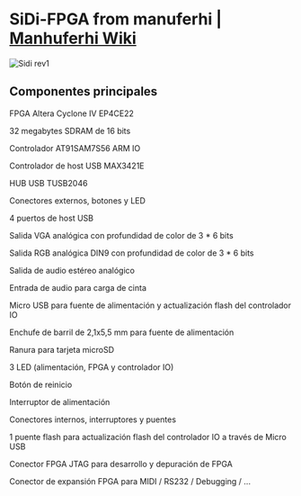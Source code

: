 # SiDi-FPGA from manuferhi | [Manhuferhi Wiki](https://github.com/ManuFerHi/SiDi-FPGA/wiki)

![Sidi rev1](https://user-images.githubusercontent.com/31018768/102022306-393ad100-3d86-11eb-82ee-ed5e7e499119.jpg)

Componentes principales
---------------------------

FPGA Altera Cyclone IV EP4CE22

32 megabytes SDRAM de 16 bits

Controlador AT91SAM7S56 ARM IO

Controlador de host USB MAX3421E

HUB USB TUSB2046

Conectores externos, botones y LED

4 puertos de host USB

Salida VGA analógica con profundidad de color de 3 * 6 bits

Salida RGB analógica DIN9 con profundidad de color de 3 * 6 bits

Salida de audio estéreo analógico

Entrada de audio para carga de cinta

Micro USB para fuente de alimentación y actualización flash del controlador IO

Enchufe de barril de 2,1x5,5 mm para fuente de alimentación

Ranura para tarjeta microSD

3 LED (alimentación, FPGA y controlador IO)

Botón de reinicio

Interruptor de alimentación

Conectores internos, interruptores y puentes

1 puente flash para actualización flash del controlador IO a través de Micro USB

Conector FPGA JTAG para desarrollo y depuración de FPGA

Conector de expansión FPGA para MIDI / RS232 / Debugging / ...
